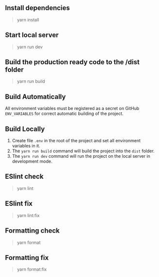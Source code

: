 ## Install dependencies
> yarn install

## Start local server
> yarn run dev

## Build the production ready code to the /dist folder
> yarn run build

## Build Automatically
All environment variables must be registered as a secret on GitHub ```ENV_VARIABLES``` for correct automatic building of the project.

## Build Locally
1. Create file ```.env``` in the root of the project and set all environment variables in it.
2. The ```yarn run build``` command will build the project into the ```dist``` folder.
4. The ```yarn run dev``` command will run the project on the local server in development mode.

## ESlint check
> yarn lint

## ESlint fix
> yarn lint:fix

## Formatting check
> yarn format

## Formatting fix
> yarn format:fix
